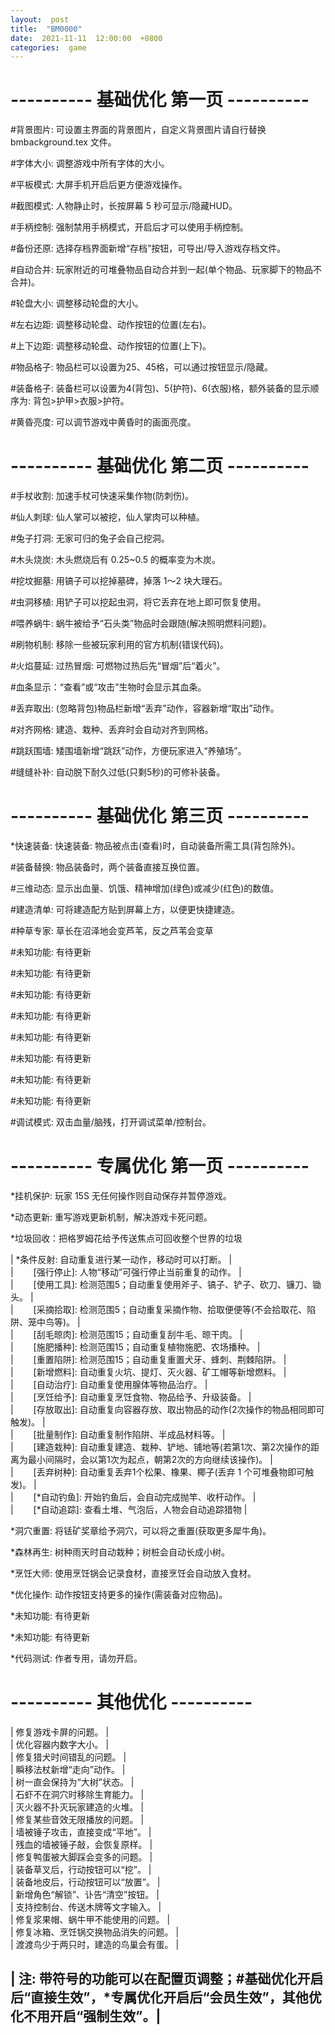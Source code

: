 ```yaml
---  
layout:  post  
title:  "BM0000"  
date:  2021-11-11  12:00:00  +0800  
categories:  game  
---  
```


#  ----------  基础优化  第一页  ----------  
  
  \#背景图片: 可设置主界面的背景图片，自定义背景图片请自行替换  bmbackground.tex  文件。  
  
  \#字体大小: 调整游戏中所有字体的大小。  
  
  \#平板模式: 大屏手机开启后更方便游戏操作。  
  
  \#截图模式: 人物静止时，长按屏幕 5 秒可显示/隐藏HUD。  
  
  \#手柄控制: 强制禁用手柄模式，开启后才可以使用手柄控制。  
  
  \#备份还原: 选择存档界面新增“存档”按钮，可导出/导入游戏存档文件。  
  
  
  
  
  \#自动合并: 玩家附近的可堆叠物品自动合并到一起(单个物品、玩家脚下的物品不合并)。  
  
  \#轮盘大小: 调整移动轮盘的大小。  
  
  \#左右边距: 调整移动轮盘、动作按钮的位置(左右)。  
  
  \#上下边距: 调整移动轮盘、动作按钮的位置(上下)。  
  
  \#物品格子: 物品栏可以设置为25、45格，可以通过按钮显示/隐藏。  
  
  \#装备格子: 装备栏可以设置为4(背包)、5(护符)、6(衣服)格，额外装备的显示顺序为: 背包>护甲>衣服>护符。  
  
  \#黄昏亮度: 可以调节游戏中黄昏时的画面亮度。  
  
  
  
  
#  ----------  基础优化  第二页  ----------  
  
  \#手杖收割: 加速手杖可快速采集作物(防刺伤)。  
  
  \#仙人刺球: 仙人掌可以被挖，仙人掌肉可以种植。  
  
  \#兔子打洞: 无家可归的兔子会自己挖洞。  
  
  \#木头烧炭: 木头燃烧后有 0.25~0.5 的概率变为木炭。  
  
  \#挖坟掘墓: 用镐子可以挖掉墓碑，掉落  1～2  块大理石。  
  
  \#虫洞移植: 用铲子可以挖起虫洞，将它丢弃在地上即可恢复使用。  
  
  \#喂养蜗牛: 蜗牛被给予“石头类”物品时会跟随(解决照明燃料问题)。  
  
  
  
  \#刷物机制: 移除一些被玩家利用的官方机制(错误代码)。  
  
  \#火焰蔓延: 过热冒烟: 可燃物过热后先“冒烟”后“着火”。  
  
  \#血条显示：“查看”或“攻击”生物时会显示其血条。  
  
  \#丢弃取出: (忽略背包)物品栏新增“丢弃”动作，容器新增“取出”动作。  
  
  \#对齐网格: 建造、栽种、丢弃时会自动对齐到网格。  

  \#跳跃围墙: 矮围墙新增“跳跃”动作，方便玩家进入“养殖场”。  
  
  \#缝缝补补: 自动脱下耐久过低(只剩5秒)的可修补装备。  
  
  
  
  
  
#  ----------  基础优化  第三页  ----------  
  
  \*快速装备: 快速装备: 物品被点击(查看)时，自动装备所需工具(背包除外)。  
  
  \#装备替换: 物品装备时，两个装备直接互换位置。  
  
  \#三维动态: 显示出血量、饥饿、精神增加(绿色)或减少(红色)的数值。  
  
  \#建造清单: 可将建造配方贴到屏幕上方，以便更快捷建造。  
  
  \#种草专家: 草长在沼泽地会变芦苇，反之芦苇会变草  
  
  \#未知功能: 有待更新  
  
  \#未知功能: 有待更新  
  
  
  
  \#未知功能: 有待更新
  
  \#未知功能: 有待更新
  
  \#未知功能: 有待更新
  
  \#未知功能: 有待更新
  
  \#未知功能: 有待更新
  
  \#未知功能: 有待更新
  
  \#调试模式: 双击血量/脑残，打开调试菜单/控制台。  




#  ----------  专属优化  第一页  ----------  
  
  \*挂机保护: 玩家 15S 无任何操作则自动保存并暂停游戏。  
  
  \*动态更新: 重写游戏更新机制，解决游戏卡死问题。  
  
  \*垃圾回收：把格罗姆花给予传送焦点可回收整个世界的垃圾
  
|  \*条件反射: 自动重复进行某一动作，移动时可以打断。  |  
|  　　[强行停止]: 人物“移动”可强行停止当前重复的动作。  |  
|  　　[使用工具]: 检测范围5；自动重复使用斧子、镐子、铲子、砍刀、镰刀、锄头。  |  
|  　　[采摘拾取]: 检测范围5；自动重复采摘作物、拾取便便等(不会拾取花、陷阱、笼中鸟等)。  |  
|  　　[刮毛晾肉]: 检测范围15；自动重复刮牛毛、晾干肉。  |  
|  　　[施肥播种]: 检测范围15；自动重复植物施肥、农场播种。  |  
|  　　[重置陷阱]: 检测范围15；自动重复重置犬牙、蜂刺、荆棘陷阱。  |  
|  　　[新增燃料]: 自动重复火坑、提灯、灭火器、矿工帽等新增燃料。  |  
|  　　[自动治疗]: 自动重复使用腺体等物品治疗。  |  
|  　　[烹饪给予]: 自动重复烹饪食物、物品给予、升级装备。  |  
|  　　[存放取出]: 自动重复向容器存放、取出物品的动作(2次操作的物品相同即可触发)。  |  
|  　　[批量制作]: 自动重复制作陷阱、半成品材料等。  |  
|  　　[建造栽种]: 自动重复建造、栽种、铲地、铺地等(若第1次、第2次操作的距离为最小间隔时，会以第1次为起点，朝第2次的方向继续该操作)。  |  
|  　　[丢弃树种]: 自动重复丢弃1个松果、橡果、椰子(丢弃  1  个可堆叠物即可触发)。  |  
|  　　[*自动钓鱼]: 开始钓鱼后，会自动完成抛竿、收杆动作。  |  
|  　　[*自动追踪]: 查看土堆、气泡后，人物会自动追踪猎物  |  
  
  
  
  
  \*洞穴重置: 将铥矿奖章给予洞穴，可以将之重置(获取更多犀牛角)。  
  
  \*森林再生: 树种雨天时自动栽种；树桩会自动长成小树。
  
  \*烹饪大师: 使用烹饪锅会记录食材，直接烹饪会自动放入食材。  
  
  \*优化操作: 动作按钮支持更多的操作(需装备对应物品)。  
  
  \*未知功能: 有待更新
  
  \*未知功能: 有待更新
  
  \*代码测试: 作者专用，请勿开启。  
  
  
#  ----------  其他优化  ----------  

|  修复游戏卡屏的问题。  |  
|  优化容器内数字大小。  |  
|  修复猎犬时间错乱的问题。  |  
|  瞬移法杖新增“走向”动作。  |  
|  树一直会保持为“大树”状态。  |  
|  石虾不在洞穴时移除生育能力。  |  
|  灭火器不扑灭玩家建造的火堆。  |  
|  修复某些音效无限播放的问题。  |  
|  墙被锤子攻击，直接变成“平地”。  |  
|  残血的墙被锤子敲，会恢复原样。  |  
|  修复鸭蛋被大脚踩会变多的问题。  |  
|  装备草叉后，行动按钮可以“挖”。  |  
|  装备地皮后，行动按钮可以“放置”。  |  
|  新增角色“解锁”、讣告“清空”按钮。  |  
|  支持控制台、传送木牌等文字输入。  |  
|  修复浆果帽、蜗牛甲不能使用的问题。  |  
|  修复冰箱、烹饪锅交换物品消失的问题。  |  
|  渡渡鸟少于两只时，建造的鸟巢会有蛋。  |  




##  |  注: 带符号的功能可以在配置页调整；\#基础优化开启后“直接生效”，\*专属优化开启后“会员生效”，其他优化不用开启“强制生效”。|











